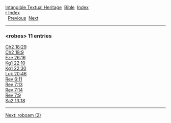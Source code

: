 [Intangible Textual Heritage](../../index)  [Bible](../index) 
[Index](index)   
[r Index](_r_)  
  [Previous](c09592)  [Next](c09594) 

------------------------------------------------------------------------

### &lt;robes&gt; 11 entries

[Ch2 18:29](../kjv/ch2018.htm#029)  
[Ch2 18:9](../kjv/ch2018.htm#009)  
[Eze 26:16](../kjv/eze026.htm#016)  
[Kg1 22:10](../kjv/kg1022.htm#010)  
[Kg1 22:30](../kjv/kg1022.htm#030)  
[Luk 20:46](../kjv/luk020.htm#046)  
[Rev 6:11](../kjv/rev006.htm#011)  
[Rev 7:13](../kjv/rev007.htm#013)  
[Rev 7:14](../kjv/rev007.htm#014)  
[Rev 7:9](../kjv/rev007.htm#009)  
[Sa2 13:18](../kjv/sa2013.htm#018)  

------------------------------------------------------------------------

[Next: roboam (2)](c09594)
